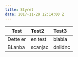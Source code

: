 ```yaml
---
title: Styret
date: 2017-11-29 12:14:00 Z
---
```


| Test    | Test2   | Test3  |
|---------|:--------|:-------|
|Dette er | en test | blabla |
| BLanba  | scanjac | dnildnc|
